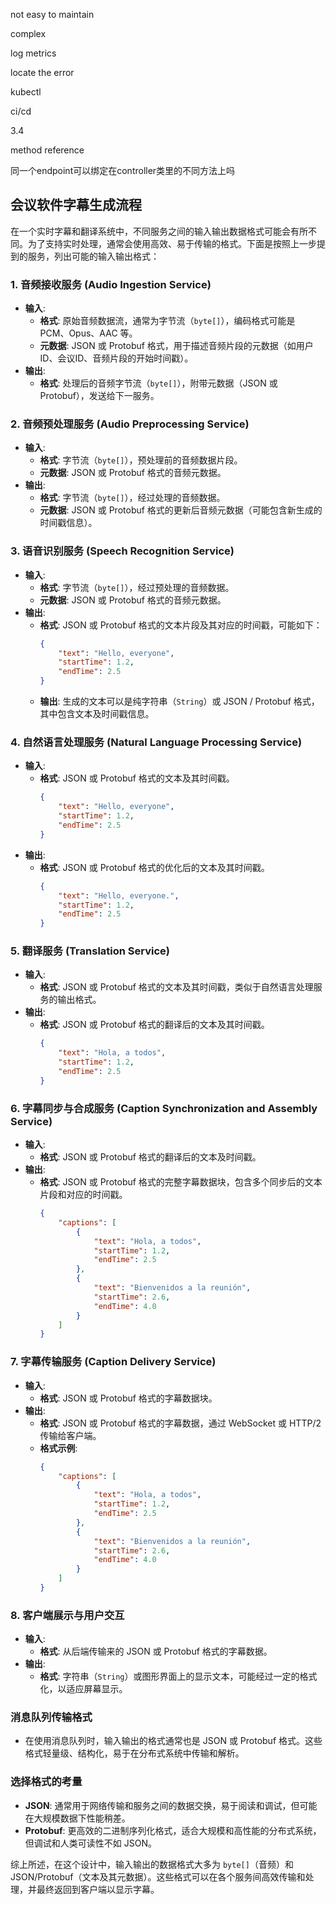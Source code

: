 
not easy to maintain

complex

log
metrics

locate the error 

kubectl

ci/cd


3.4

method reference

同一个endpoint可以绑定在controller类里的不同方法上吗












## 会议软件字幕生成流程

在一个实时字幕和翻译系统中，不同服务之间的输入输出数据格式可能会有所不同。为了支持实时处理，通常会使用高效、易于传输的格式。下面是按照上一步提到的服务，列出可能的输入输出格式：

### 1. **音频接收服务 (Audio Ingestion Service)**
   - **输入**: 
     - **格式**: 原始音频数据流，通常为字节流（`byte[]`），编码格式可能是 PCM、Opus、AAC 等。
     - **元数据**: JSON 或 Protobuf 格式，用于描述音频片段的元数据（如用户ID、会议ID、音频片段的开始时间戳）。
   - **输出**: 
     - **格式**: 处理后的音频字节流（`byte[]`），附带元数据（JSON 或 Protobuf），发送给下一服务。

### 2. **音频预处理服务 (Audio Preprocessing Service)**
   - **输入**: 
     - **格式**: 字节流（`byte[]`），预处理前的音频数据片段。
     - **元数据**: JSON 或 Protobuf 格式的音频元数据。
   - **输出**: 
     - **格式**: 字节流（`byte[]`），经过处理的音频数据。
     - **元数据**: JSON 或 Protobuf 格式的更新后音频元数据（可能包含新生成的时间戳信息）。

### 3. **语音识别服务 (Speech Recognition Service)**
   - **输入**: 
     - **格式**: 字节流（`byte[]`），经过预处理的音频数据。
     - **元数据**: JSON 或 Protobuf 格式的音频元数据。
   - **输出**: 
     - **格式**: JSON 或 Protobuf 格式的文本片段及其对应的时间戳，可能如下：
       ```json
       {
           "text": "Hello, everyone",
           "startTime": 1.2,
           "endTime": 2.5
       }
       ```
     - **输出**: 生成的文本可以是纯字符串（`String`）或 JSON / Protobuf 格式，其中包含文本及时间戳信息。

### 4. **自然语言处理服务 (Natural Language Processing Service)**
   - **输入**: 
     - **格式**: JSON 或 Protobuf 格式的文本及其时间戳。
       ```json
       {
           "text": "Hello, everyone",
           "startTime": 1.2,
           "endTime": 2.5
       }
       ```
   - **输出**: 
     - **格式**: JSON 或 Protobuf 格式的优化后的文本及其时间戳。
       ```json
       {
           "text": "Hello, everyone.",
           "startTime": 1.2,
           "endTime": 2.5
       }
       ```

### 5. **翻译服务 (Translation Service)**
   - **输入**: 
     - **格式**: JSON 或 Protobuf 格式的文本及其时间戳，类似于自然语言处理服务的输出格式。
   - **输出**: 
     - **格式**: JSON 或 Protobuf 格式的翻译后的文本及其时间戳。
       ```json
       {
           "text": "Hola, a todos",
           "startTime": 1.2,
           "endTime": 2.5
       }
       ```

### 6. **字幕同步与合成服务 (Caption Synchronization and Assembly Service)**
   - **输入**: 
     - **格式**: JSON 或 Protobuf 格式的翻译后的文本及时间戳。
   - **输出**: 
     - **格式**: JSON 或 Protobuf 格式的完整字幕数据块，包含多个同步后的文本片段和对应的时间戳。
       ```json
       {
           "captions": [
               {
                   "text": "Hola, a todos",
                   "startTime": 1.2,
                   "endTime": 2.5
               },
               {
                   "text": "Bienvenidos a la reunión",
                   "startTime": 2.6,
                   "endTime": 4.0
               }
           ]
       }
       ```

### 7. **字幕传输服务 (Caption Delivery Service)**
   - **输入**: 
     - **格式**: JSON 或 Protobuf 格式的字幕数据块。
   - **输出**: 
     - **格式**: JSON 或 Protobuf 格式的字幕数据，通过 WebSocket 或 HTTP/2 传输给客户端。
     - **格式示例**:
       ```json
       {
           "captions": [
               {
                   "text": "Hola, a todos",
                   "startTime": 1.2,
                   "endTime": 2.5
               },
               {
                   "text": "Bienvenidos a la reunión",
                   "startTime": 2.6,
                   "endTime": 4.0
               }
           ]
       }
       ```

### 8. **客户端展示与用户交互**
   - **输入**: 
     - **格式**: 从后端传输来的 JSON 或 Protobuf 格式的字幕数据。
   - **输出**: 
     - **格式**: 字符串（`String`）或图形界面上的显示文本，可能经过一定的格式化，以适应屏幕显示。

### 消息队列传输格式
- 在使用消息队列时，输入输出的格式通常也是 JSON 或 Protobuf 格式。这些格式轻量级、结构化，易于在分布式系统中传输和解析。

### 选择格式的考量
- **JSON**: 通常用于网络传输和服务之间的数据交换，易于阅读和调试，但可能在大规模数据下性能稍差。
- **Protobuf**: 更高效的二进制序列化格式，适合大规模和高性能的分布式系统，但调试和人类可读性不如 JSON。

综上所述，在这个设计中，输入输出的数据格式大多为 `byte[]`（音频）和 JSON/Protobuf（文本及其元数据）。这些格式可以在各个服务间高效传输和处理，并最终返回到客户端以显示字幕。